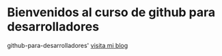 # Bienvenidos al curso de github para desarrolladores
github-para-desarrolladores'
[visita mi blog](http:\\pzalazar05.mobi)

